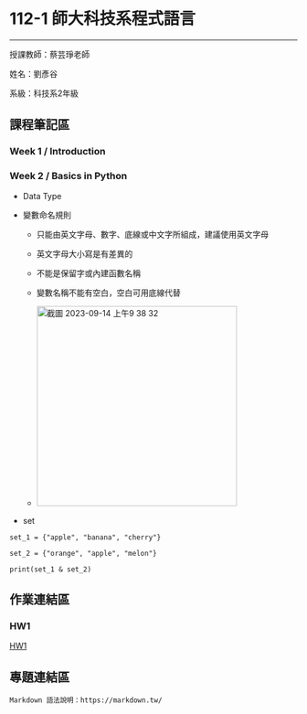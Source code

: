 # 112-1 師大科技系程式語言
---
授課教師：蔡芸琤老師

姓名：劉彥谷

系級：科技系2年級

## 課程筆記區
### Week 1 / Introduction
### Week 2 / Basics in Python
* Data Type
* 變數命名規則
  * 只能由英文字母、數字、底線或中文字所組成，建議使用英文字母
  
  * 英文字母大小寫是有差異的   
  
  * 不能是保留字或內建函數名稱 
  
  * 變數名稱不能有空白，空白可用底線代替

  * <img width="350" alt="截圖 2023-09-14 上午9 38 32" src="https://github.com/knyliu/PL/assets/131148428/faca76e2-b9fe-4883-8675-487f4ba2a18f" >

* set
```python=
set_1 = {"apple", "banana", "cherry"}

set_2 = {"orange", "apple", "melon"}

print(set_1 & set_2)
```
## 作業連結區

### HW1

[HW1](https://github.com/knyliu/PL/blob/main/PL_HW1/PL_HW1.ipynb) 

## 專題連結區


```
Markdown 語法說明：https://markdown.tw/
```
